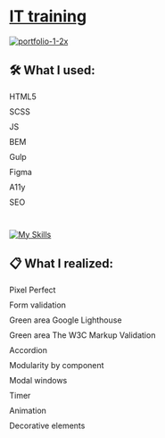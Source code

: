 

# [IT training](https://vetosy.github.io/GameDev/)

<a href="https://vetosy.github.io/GameDev/"><img src="https://i.ibb.co/1nm9NKB/portfolio-1-2x.jpg" alt="portfolio-1-2x" border="0" target="_blank"  ></a>

## 🛠 What I used:
<div style="margin-bottom: 10px;">
HTML5
</div>
<div style="margin-bottom: 10px;">
SCSS
</div>
<div style="margin-bottom: 10px;">
JS
</div>
<div style="margin-bottom: 10px;">
BEM
</div>
<div style="margin-bottom: 10px;">
Gulp
</div>
<div style="margin-bottom: 10px;">
Figma
</div>
<div style="margin-bottom: 10px;">
A11y
</div>
<div style="margin-bottom: 10px;">
SEO
</div>
<br/>  

[![My Skills](https://skillicons.dev/icons?i=html,scss,js,svg,gulp,figma)](https://skillicons.dev)

## :clipboard: What I realized:
<div style="margin-bottom: 10px;">
Pixel Perfect
</div>
<div style="margin-bottom: 10px;">
Form validation
</div>
<div style="margin-bottom: 10px;">
Green area Google Lighthouse
</div>
<div style="margin-bottom: 10px;">
Green area The W3C Markup Validation
</div>
<div style="margin-bottom: 10px;">
Accordion
</div>
<div style="margin-bottom: 10px;">
Modularity by component
</div>
<div style="margin-bottom: 10px;">
Modal windows
</div>
<div style="margin-bottom: 10px;">
Timer
</div>
<div style="margin-bottom: 10px;">
Animation
</div>
<div style="margin-bottom: 10px;">
Decorative elements
</div>

